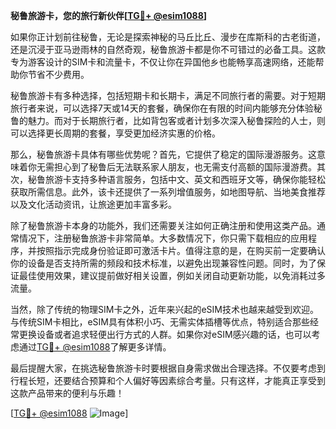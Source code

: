 **秘鲁旅游卡，您的旅行新伙伴[[TG💪+ @esim1088](https://t.me/s/esim1088)]**

如果你正计划前往秘鲁，无论是探索神秘的马丘比丘、漫步在库斯科的古老街道，还是沉浸于亚马逊雨林的自然奇观，秘鲁旅游卡都是你不可错过的必备工具。这款专为游客设计的SIM卡和流量卡，不仅让你在异国他乡也能畅享高速网络，还能帮助你节省不少费用。

秘鲁旅游卡有多种选择，包括短期卡和长期卡，满足不同旅行者的需要。对于短期旅行者来说，可以选择7天或14天的套餐，确保你在有限的时间内能够充分体验秘鲁的魅力。而对于长期旅行者，比如背包客或者计划多次深入秘鲁探险的人士，则可以选择更长周期的套餐，享受更加经济实惠的价格。

那么，秘鲁旅游卡具体有哪些优势呢？首先，它提供了稳定的国际漫游服务。这意味着你无需担心到了秘鲁后无法联系家人朋友，也无需支付高额的国际漫游费。其次，秘鲁旅游卡支持多种语言服务，包括中文、英文和西班牙文等，确保你能轻松获取所需信息。此外，该卡还提供了一系列增值服务，如地图导航、当地美食推荐以及文化活动资讯，让旅途更加丰富多彩。

除了秘鲁旅游卡本身的功能外，我们还需要关注如何正确注册和使用这类产品。通常情况下，注册秘鲁旅游卡非常简单。大多数情况下，你只需下载相应的应用程序，并按照指示完成身份验证即可激活卡片。值得注意的是，在购买前一定要确认你的设备是否支持所需的频段和技术标准，以避免出现兼容性问题。同时，为了保证最佳使用效果，建议提前做好相关设置，例如关闭自动更新功能，以免消耗过多流量。

当然，除了传统的物理SIM卡之外，近年来兴起的eSIM技术也越来越受到欢迎。与传统SIM卡相比，eSIM具有体积小巧、无需实体插槽等优点，特别适合那些经常更换设备或者追求轻便出行方式的人群。如果你对eSIM感兴趣的话，也可以考虑通过[TG💪+ @esim1088](https://t.me/s/esim1088)了解更多详情。

最后提醒大家，在挑选秘鲁旅游卡时要根据自身需求做出合理选择。不仅要考虑到行程长短，还要结合预算和个人偏好等因素综合考量。只有这样，才能真正享受到这款产品带来的便利与乐趣！

[[TG💪+ @esim1088](https://t.me/s/esim1088) ![Image](https://i.postimg.cc/4NQfJmqS/Snipaste-2025-05-13-00-14-12.png)]